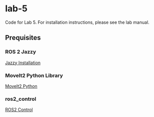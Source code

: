 # lab-5

Code for Lab 5. For installation instructions, please see the lab manual.

## Prequisites

### ROS 2 Jazzy
[Jazzy Installation](https://docs.ros.org/en/jazzy/Installation.html)

### MoveIt2 Python Library
[MoveIt2 Python](https://moveit.ai/moveit/ros/python/google/2023/02/15/MoveIt-Humble-Release.html)

### ros2_control
[ROS2 Control](https://control.ros.org/jazzy/index.html)


